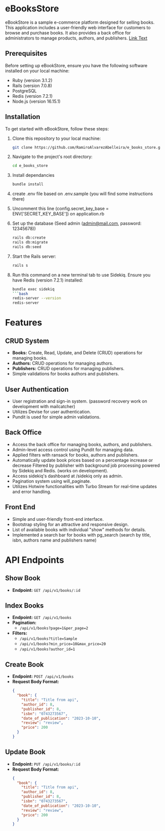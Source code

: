 # eBooksStore

eBookStore is a sample e-commerce platform designed for selling books. This application includes a user-friendly web interface for customers to browse and purchase books. It also provides a back office for administrators to manage products, authors, and publishers.
[Link Text](https://ebooksstore-production.up.railway.app/)

## Prerequisites

Before setting up eBookStore, ensure you have the following software installed on your local machine:

- Ruby (version 3.1.2)
- Rails (version 7.0.8)
- PostgreSQL
- Redis (version 7.2.1)
- Node.js (version 16.15.1)

## Installation

To get started with eBookStore, follow these steps:

1. Clone this repository to your local machine:

   ```bash
   git clone https://github.com/RamiroAlvarezAbelleira/e_books_store.git

2. Navigate to the project's root directory:
   ```bash
   cd e_books_store

3. Install dependancies
   ```bash
   bundle install

4. create .env file based on .env.sample (you will find some instructions there)

5. Uncomment this line (config.secret_key_base = ENV['SECRET_KEY_BASE']) on application.rb

6. Set up the database (Seed admin (admin@mail.com, password: 12345678))
   ```bash
   rails db:create
   rails db:migrate
   rails db:seed

7. Start the Rails server:
   ```bash
   rails s

9. Run this command on a new terminal tab to use Sidekiq. Ensure you have Redis (version 7.2.1) installed:
   ```bash
   bundle exec sidekiq
   ```bash
   redis-server --version
   redis-server

# Features

## CRUD System
- **Books:** Create, Read, Update, and Delete (CRUD) operations for managing books.
- **Authors:** CRUD operations for managing authors.
- **Publishers:** CRUD operations for managing publishers.
- Simple validations for books authors and publishers.

## User Authentication
- User registration and sign-in system. (password recovery work on development with mailcatcher)
- Utilizes Devise for user authentication.
- Pundit is used for simple admin validations.

## Back Office
- Access the back office for managing books, authors, and publishers.
- Admin-level access control using Pundit for managing data.
- Applied filters with ransack for books, authors and publishers.
- Automatically update book prices based on a percentage increase or decrease Filtered by publisher with background job processing powered by Sidekiq and Redis. (works on development).
- Access sidekiq's dashboard at /sidekiq only as admin.
- Pagination system using will_paginate.
- Utilizes Hotwire functionalities with Turbo Stream for real-time updates and error handling.

## Front End
- Simple and user-friendly front-end interface.
- Bootstrap styling for an attractive and responsive design.
- List of available books with individual "show" methods for details.
- Implemented a search bar for books with pg_search (search by title, isbn, authors name and publishers name)

# API Endpoints

## Show Book
- **Endpoint:** `GET /api/v1/books/:id`

## Index Books
- **Endpoint:** `GET /api/v1/books`
- **Pagination:**
  - `/api/v1/books?page=1&per_page=2`
- **Filters:**
  - `/api/v1/books?title=Sample`
  - `/api/v1/books?min_price=10&max_price=20`
  - `/api/v1/books?author_id=1`

## Create Book
- **Endpoint:** `POST /api/v1/books`
- **Request Body Format:**
  ```json
  {
    "book": {
      "title": "Title from api",
      "author_id": 8,
      "publisher_id": 8,
      "isbn": "0743273567",
      "date_of_publication": "2023-10-10",
      "review": "review",
      "price": 200
    }
  }

## Update Book
- **Endpoint:** `PUT /api/v1/books/:id`
- **Request Body Format:**
  ```json
  {
    "book": {
      "title": "Title from api",
      "author_id": 8,
      "publisher_id": 8,
      "isbn": "0743273567",
      "date_of_publication": "2023-10-10",
      "review": "review",
      "price": 200
    }
  }
